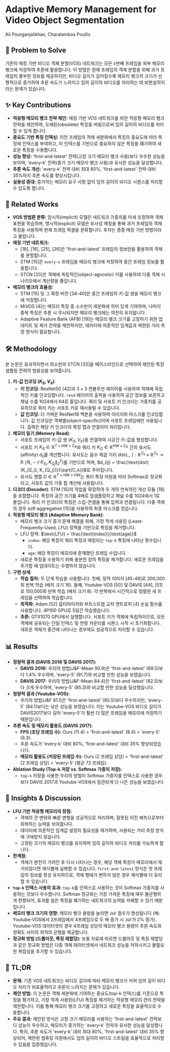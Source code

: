 # Adaptive Memory Management for Video Object Segmentation

Ali Pourganjalikhan, Charalambos Poullis

## 🧩 Problem to Solve

기존의 매칭 기반 비디오 객체 분할(VOS) 네트워크는 모든 `k`번째 프레임을 외부 메모리 뱅크에 저장하여 추론에 활용합니다. 이 방법은 현재 프레임의 객체 분할을 위해 과거 프레임의 풍부한 정보를 제공하지만, 비디오 길이가 길어질수록 메모리 뱅크의 크기가 선형적으로 증가하여 추론 속도가 느려지고 임의 길이의 비디오를 처리하는 데 비현실적이라는 문제가 있습니다.

## ✨ Key Contributions

* **적응형 메모리 뱅크 전략 제안:** 매칭 기반 VOS 네트워크를 위한 적응형 메모리 뱅크 전략을 제안하여, 오래된(obsolete) 특징을 버림으로써 임의 길이의 비디오를 처리할 수 있게 합니다.
* **중요도 기반 특징 인덱싱:** 이전 프레임의 객체 세분화에서 특징의 중요도에 따라 특징에 인덱스를 부여하고, 이 인덱스를 기반으로 중요하지 않은 특징을 폐기하여 새로운 특징을 수용합니다.
* **성능 향상:** 'first-and-latest' 전략(고정 크기 메모리 뱅크 사용)보다 우수한 성능을 보이며, 'every-k' 전략(증가 크기 메모리 뱅크 사용)과 유사한 성능을 달성합니다.
* **추론 속도 개선:** 'every-k' 전략 대비 최대 80%, 'first-and-latest' 전략 대비 35%까지 추론 속도를 향상시킵니다.
* **실용성 증대:** 증가하는 메모리 요구 사항 없이 임의 길이의 비디오 시퀀스를 처리할 수 있도록 합니다.

## 📎 Related Works

* **VOS 방법론 분류:** 암시적(implicit) 모델은 네트워크 가중치를 미세 조정하여 객체 표현을 학습하며, 명시적(explicit) 모델은 유사성 매칭을 통해 과거 프레임의 객체 특징을 사용하여 현재 프레임 픽셀을 분류합니다. 후자는 종종 매칭 기반 방법이라고 불립니다.
* **매칭 기반 네트워크:**
  * [18], [16], [25], [26]은 'first-and-latest' 프레임의 정보만을 활용하여 객체를 분할합니다.
  * STM [15]은 `every-κ` 프레임을 메모리 뱅크에 저장하여 중간 프레임 정보를 활용합니다.
  * STCN [33]은 객체에 독립적인(object-agnostic) 키를 사용하여 다중 객체 시나리오에서 계산량을 줄입니다.
* **메모리 뱅크의 효율성:**
  * STM [15] 및 그 확장 버전 [34-40]은 중간 프레임의 키-값 쌍을 메모리 뱅크에 저장합니다.
  * MiVOS [4]는 메모리 특징 중 소수만이 세분화에 의미 있게 기여하며, 나머지 중복 특징은 추론 시 무시되지만 메모리 뱅크에는 여전히 유지됩니다.
  * Adaptive Feature Bank (AFB) [19]는 메모리 뱅크 크기를 고정하기 위한 업데이트 및 제거 전략을 제안하지만, 데이터에 의존적인 임계값과 제한된 거리 측정 방식이 필요합니다.

## 🛠️ Methodology

본 논문은 효과적이면서 최소한의 STCN [33]을 베이스라인으로 선택하여 제안된 특징 샘플링 전략의 범용성을 보여줍니다.

1. **키-값 인코딩 ($K_S, V_S$)**:
    * **키 인코딩:** ResNet50 [42]과 $3 \times 3$ 컨볼루션 레이어를 사용하여 객체에 독립적인 키를 인코딩합니다. `res4` 레이어의 출력을 사용하여 공간 정보를 보존하고 채널 수를 1024에서 64로 줄입니다. 쿼리 및 서포트 키 인코더는 가중치를 공유하므로 쿼리 키는 서포트 키로 재사용될 수 있습니다.
    * **값 인코딩:** 더 가벼운 ResNet18 백본을 사용하여 이미지와 마스크를 인코딩합니다. 값 인코딩은 객체별(object-specific)이며 서포트 프레임에만 사용됩니다. 출력은 해당 키 인코더의 특징 맵과 연결되어 처리됩니다.
2. **메모리 읽기 (Memory Read)**:
    * 서포트 프레임의 키-값 쌍 ($K_S, V_S$)을 연결하여 시공간 키-값을 형성합니다.
    * 서포트 키 $K_{S} \in \mathbb{R}^{T \times HW \times C_K}$와 쿼리 키 $K_{Q} \in \mathbb{R}^{HW \times C_K}$ 간의 유사도(affinity) $d_{ij}$를 계산합니다. 유사도는 음수 제곱 거리 $\text{dist}(.,.) : \mathbb{R}^{C_k} \times \mathbb{R}^{C_k} \to \mathbb{R}$ (즉, $-\|K_{S_i}, K_{Q_j}\|_2^2$)를 기반으로 하며, $d_{ij} = \frac{\text{dist}(K_{S_i}, K_{Q_j})}{\sqrt{C_k}}$로 주어집니다.
    * 유사도 행렬 $D \in \mathbb{R}^{T \times HW \times HW}$는 쿼리 특징 차원을 따라 Softmax로 정규화되고, 서포트 값의 가중 합 계산에 사용됩니다.
3. **디코더 (Decoder)**: STM [15]의 작업을 확장하여 두 개의 연속적인 개선 모듈 [18]을 포함합니다. 특징의 공간 크기를 4배로 업샘플링하고 채널 수를 1024에서 1로 줄입니다. 쿼리 키 인코더의 특징은 스킵-연결을 통해 입력과 연결됩니다. 다중 객체의 경우 soft aggregation [15]을 사용하여 최종 마스크를 얻습니다.
4. **적응형 메모리 뱅크 (Adaptive Memory Bank)**:
    * 메모리 뱅크 크기 증가 문제 해결을 위해, 가장 적게 사용된 (Least-Frequently-Used, LFU) 정책을 기반으로 특징을 제거합니다.
    * LFU 정책: $\text{LFU} = \frac{\text{index}}{\text{age}}$
        * `index`: 해당 특징이 쿼리 특징과 매칭되는 `top-k` 특징에 나타난 횟수입니다.
        * `age`: 해당 특징이 메모리에 존재했던 프레임 수입니다.
    * 새로운 특징을 수용하기 위해 충분한 양의 특징을 제거합니다. 새로운 프레임을 추가할 때 업데이트는 수행하지 않습니다.
5. **구현 상세**:
    * **학습 절차:** 두 단계 학습을 사용합니다. 첫째, 정적 이미지 [45-49]로 300,000회 반복 학습 (배치 크기 16). 둘째, Youtube-VOS [50] 및 DAVIS [44], [51]로 150,000회 반복 학습 (배치 크기 8). 각 반복에서 시간적으로 정렬된 세 프레임을 선택하여 학습합니다.
    * **최적화:** Adam [52] 옵티마이저와 부트스트랩 교차 엔트로피 [4] 손실 함수를 사용합니다. 4P100 GPU로 5일간 학습했습니다.
    * **추론:** GTX1070 GPU에서 실행합니다. 서포트 키가 객체에 독립적이므로, 모든 객체에 공유되는 단일 인덱스 및 연령 카운터를 시퀀스 시작 시 초기화합니다. 새로운 객체가 중간에 나타나는 경우에도 성공적으로 처리할 수 있습니다.

## 📊 Results

* **정량적 결과 (DAVIS 2016 및 DAVIS 2017):**
  * **DAVIS 2016:** 우리의 방법(J&F-Mean 90.9)은 'first-and-latest' (89.5)보다 1.4% 우수하며, 'every-5' (91.7)와 비교할 만한 성능을 보였습니다.
  * **DAVIS 2017:** 우리의 방법(J&F-Mean 84.4)은 'first-and-latest' (82.5)보다 크게 우수하며, 'every-5' (85.3)와 비교할 만한 성능을 달성했습니다.
* **정량적 결과 (Youtube-VOS):**
  * 우리의 방법(J&F 81.1)은 'first-and-latest' (80.5)보다 우수하지만, 'every-5' (84.1)보다는 낮은 성능을 보였습니다. 이는 Youtube-VOS 비디오 길이가 DAVIS2017보다 길어 'every-5'가 훨씬 더 많은 프레임을 메모리에 저장하기 때문입니다.
* **추론 속도 및 메모리 활용도 (DAVIS 2017):**
  * **FPS (초당 프레임 수):** Ours (11.4) > 'first-and-latest' (8.4) > 'every-5' (6.3).
  * 추론 속도가 'every-k' 대비 80%, 'first-and-latest' 대비 35% 향상되었습니다.
  * **메모리 활용도 (저장된 프레임 수):** Ours (2 프레임 상당) = 'first-and-latest' (2 프레임 상당) < 'every-5' (평균 72 프레임).
* **Ablation Study (Top-k 저장 vs. Softmax 가중치 저장):**
  * `top-k` 저장을 사용한 우리의 방법이 Softmax 가중치를 인덱스로 사용한 경우보다 DAVIS 2017과 Youtube-VOS에서 일관되게 더 나은 성능을 보였습니다.

## 🧠 Insights & Discussion

* **LFU 기반 적응형 메모리의 장점:**
  * 객체의 큰 변위와 빠른 변형을 성공적으로 처리하며, 잘못된 이전 예측으로부터 회복하는 능력을 보여줍니다.
  * 데이터에 의존적인 임계값 설정의 필요성을 제거하며, 사용되는 거리 측정 방식에 구애받지 않습니다.
  * 고정된 크기의 메모리 뱅크를 유지하여 임의 길이의 비디오 처리를 가능하게 합니다.
* **한계점:**
  * 객체가 완전히 가려진 후 다시 나타나는 경우, 해당 객체 특징이 메모리에서 제거되었다면 재식별에 실패할 수 있습니다. `first-and-latest` 방식은 첫 프레임의 정보를 항상 유지하므로, 객체 형태가 변하지 않은 경우 재식별에 더 유리할 수 있습니다.
* **`top-k` 인덱스 사용의 효과:** `top-k`를 인덱스로 사용하는 것이 Softmax 가중치를 사용하는 것보다 우수합니다. Softmax 정규화는 가장 가까운 특징에 매우 불균형하게 편향되어, 효과를 잃은 특징을 폐기하는 네트워크의 능력을 저해할 수 있기 때문입니다.
* **메모리 뱅크 크기의 영향:** 메모리 뱅크 용량을 늘리면 `J&F` 점수가 향상됩니다 (예: Youtube-VOS에서 2프레임에서 4프레임으로 두 배 증가 시 `J&F`가 2% 증가). Youtube-VOS 데이터셋의 경우 4프레임 상당의 메모리 뱅크 용량이 추론 속도와 정확도 사이의 최적의 균형을 제공합니다.
* **정규화 방법 (드롭아웃, 특징 재할당):** 보충 자료에 따르면 드롭아웃 및 특징 재할당과 같은 정규화 방법은 다중 객체 데이터셋에서 네트워크 성능을 저하시키고 불필요한 복잡성을 추가할 수 있습니다.

## 📌 TL;DR

* **문제:** 기존 VOS 네트워크는 비디오 길이에 따라 메모리 뱅크가 커져 임의 길이 비디오 처리가 비효율적이고 추론이 느려지는 문제가 있습니다.
* **제안 방법:** 이 논문은 객체 세분화에 기여하는 중요도(top-k 인덱스)를 기준으로 특징을 평가하고, 가장 적게 사용된(LFU) 특징을 제거하는 적응형 메모리 관리 전략을 제안합니다. 이를 통해 메모리 뱅크 크기를 고정하고 새로운 특징을 효율적으로 수용합니다.
* **주요 결과:** 제안된 방식은 고정 크기 메모리를 사용하는 'first-and-latest' 전략보다 성능이 우수하고, 메모리가 증가하는 'every-k' 전략과 유사한 성능을 달성합니다. 특히, 추론 속도가 'every-k' 대비 최대 80%, 'first-and-latest' 대비 35% 향상되어, 제한된 컴퓨팅 자원에서도 임의 길이의 비디오 스트림을 효율적으로 처리할 수 있음을 입증했습니다.
